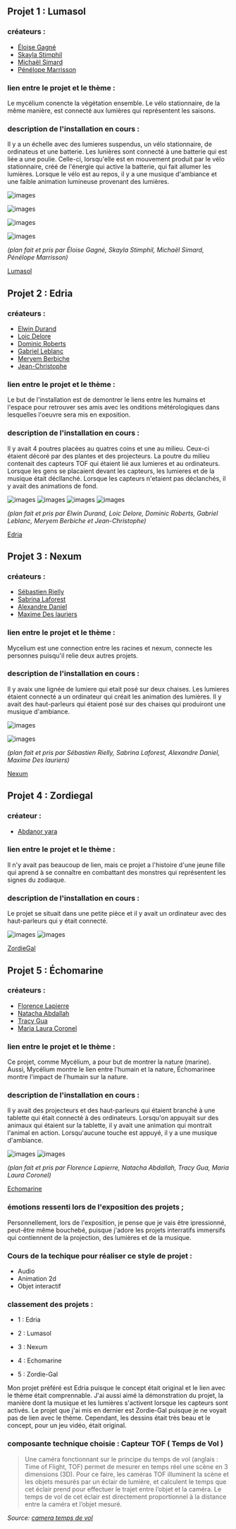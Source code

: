 ## Projet 1 : Lumasol 

### créateurs : 
* [Éloise Gagné](https://tim-montmorency.com/2023/projets/LumaSol/docs/web/journal_1.html)
* [Skayla Stimphil](https://tim-montmorency.com/2023/projets/LumaSol/docs/web/journal_2.html)
* [Michaël Simard](https://tim-montmorency.com/2023/projets/LumaSol/docs/web/journal_3.html)
* [Pénélope Marrisson](https://tim-montmorency.com/2023/projets/LumaSol/docs/web/journal_4.html)

### lien entre le projet et le thème :
Le mycélium conencte la végétation ensemble. Le vélo stationnaire, de la même manière, est connecté aux lumières qui représentent les saisons.

### description de l'installation en cours :
Il y a un échelle avec des lumieres suspendus, un vélo stationnaire, de ordinateus et une batterie. Les lunières sont connecté à une batterie qui est liée a une poulie. Celle-ci, lorsqu'elle est en mouvement produit par le vélo stationnaire, créé de l'énergie qui active la batterie, qui fait allumer les lumières. Lorsque le vélo est au repos, il y a une musique d'ambiance et une faible animation lumineuse provenant des lumières.

![images](media/Mycelium_Lumasol_Installation.jpg)


![images](media/Mycelium_Lumasol_Plan_Repos.png)


![images](media/Mycelium_Lumasol_Plan_Active.png)

![images](media/Mycelium_Lumasol_Plan.png)



*(plan fait et pris par Éloise Gagné, Skayla Stimphil, Michaël Simard, Pénélope Marrisson)*

[Lumasol](https://tim-montmorency.com/2023/projets/LumaSol/docs/web/index.html)


## Projet 2 : Edria 

### créateurs :
* [Elwin Durand](https://tim-montmorency.com/2023/projets/EDRIA/docs/web/journaux/journal_1.html)
* [Loic Delore](https://tim-montmorency.com/2023/projets/EDRIA/docs/web/journal_2.html)
* [Dominic Roberts](https://tim-montmorency.com/2023/projets/EDRIA/docs/web/journal_3.html)
* [Gabriel Leblanc](https://tim-montmorency.com/2023/projets/EDRIA/docs/web/journal_4.html)
* [Meryem Berbiche](https://tim-montmorency.com/2023/projets/EDRIA/docs/web/journal_5.html)
* [Jean-Christophe](https://tim-montmorency.com/2023/projets/EDRIA/docs/web/journal_6.html)

### lien entre le projet et le thème :
Le but de l'installation est de demontrer le liens entre les humains et l'espace pour retrouver ses amis avec les onditions métérologiques dans lesquelles l'oeuvre sera mis en exposition.

### description de l'installation en cours :
Il y avait 4 poutres placées au quatres coins et une au milieu. Ceux-ci étaient décoré par des plantes et des projecteurs. La poutre du milieu contenait des capteurs TOF qui étaient lié aux lumieres et au ordinateurs. Lorsque les gens se placaient devant les capteurs, les lumieres et de la musique était décllanché. Lorsque les capteurs n'etaient pas déclanchés, il y avait des animations de fond.

![images](media/Mycelium_Edria_Installation.jpg)
![images](media/Mycelium_Edria_Plan_Derriere_1.png)
![images](media/Mycelium_Edria_Plan_Derriere_2.png)
![images](media/Mycelium_Edria_Plan_Devant.png)


*(plan fait et pris par Elwin Durand, Loic Delore, Dominic Roberts, Gabriel Leblanc, Meryem Berbiche et Jean-Christophe)*

[Edria](https://tim-montmorency.com/2023/projets/EDRIA/docs/web/index.html)


 ## Projet 3 : Nexum 
 
 ### créateurs :
 * [Sébastien Rielly](https://tim-montmorency.com/2023/projets/Boucler-la-boucle/docs/web/journal_1.html)
 * [Sabrina Laforest](https://tim-montmorency.com/2023/projets/Boucler-la-boucle/docs/web/journal_2.html)
 * [Alexandre Daniel](https://tim-montmorency.com/2023/projets/Boucler-la-boucle/docs/web/journal_3.html)
 * [Maxime Des lauriers](https://tim-montmorency.com/2023/projets/Boucler-la-boucle/docs/web/journal_4.html)

 ### lien entre le projet et le thème :
 Mycelium est une connection entre les racines et nexum, connecte les personnes puisqu'il relie deux autres projets.
 
 ### description de l'installation en cours : 
 Il y avaix une lignée de lumiere qui etait  posé sur deux chaises. Les lumieres étaient connecté a un ordinateur qui créait les animation des lumières.  Il y avait    des haut-parleurs qui étaient posé sur des chaises qui produiront une musique d'ambiance.
 
![images](media/Mycelium_Nexum_Installation.jpg)


![images](media/Mycelium_Nexum_Plan.png)

*(plan fait et pris par Sébastien Rielly, Sabrina Laforest, Alexandre Daniel, Maxime Des lauriers)*

[Nexum](https://tim-montmorency.com/2023/projets/Boucler-la-boucle/docs/web/index.html)


## Projet 4 : Zordiegal

### créateur :
* [Abdanor yara](https://tim-montmorency.com/2023/projets/Zodie-Gal/docs/web/journal_1.html)

### lien entre le projet et le thème :
Il n'y avait pas beaucoup de lien, mais ce projet a l'histoire d'une jeune fille qui aprend à se connaître en combattant des monstres qui représentent les signes du zodiaque.

### description de l'installation en cours :
Le projet se situait dans une petite pièce et il y avait un ordinateur avec des haut-parleurs qui y était connecté.

![images](media/Mycelium_Zordie-Gal_Installation.jpg)
![images](media/Mycelium_Zordie-Gal_Plan.png)

[ZordieGal](https://tim-montmorency.com/2023/projets/Zodie-Gal/docs/web/index.html)



## Projet 5 : Échomarine

### créateurs :
* [Florence Lapierre](https://tim-montmorency.com/2023/projets/Echomarine/docs/web/journal_1.html)
* [Natacha Abdallah](https://tim-montmorency.com/2023/projets/Echomarine/docs/web/journal_2.html)
* [Tracy Gua](https://tim-montmorency.com/2023/projets/Echomarine/docs/web/journal_3.html)
* [Maria Laura Coronel](https://tim-montmorency.com/2023/projets/Echomarine/docs/web/journal_4.html)

### lien entre le projet et le thème :
Ce projet, comme Mycélium, a pour but de montrer la nature (marine). Aussi, Mycélium montre le lien entre l'humain et la nature, Échomarinee montre l'impact de l'humain sur la nature.

### description de l'installation en cours :
Il y avait des projecteurs et des haut-parleurs qui étaient branché à une tablette qui était connecté à des ordinateurs. Lorsqu'on appuyait sur des animaux qui étaient sur la tablette, il y avait une animation qui montrait l'animal en action. Lorsqu'aucune touche est appuyé, il y a une musique d'ambiance.

![images](media/Mycelium_Echomarine_Installation.jpg)
![images](media/Mycelium_Echomarine_Plan.png)



*(plan fait et pris par  Florence Lapierre, Natacha Abdallah, Tracy Gua, Maria Laura Coronel)*

[Echomarine](https://tim-montmorency.com/2023/projets/Echomarine/docs/web/index.html)


### émotions ressenti lors de l'exposition des projets ;
Personnellement, lors de l'exposition, je pense que je vais être ipressionné, peut-être même bouchebé, puisque j'adore les projets interratifs immersifs qui contiennent de la projection, des lumières et de la musique.


### Cours de la techique pour réaliser ce style de projet :
* Audio
* Animation 2d
* Objet interactif

### classement des projets :
* 1 :  Edria
 
* 2 : Lumasol

* 3 : Nexum

* 4 : Echomarine

* 5 : Zordie-Gal 

Mon projet préféré est Edria puisque le concept était original et le lien avec le thème était comprennable. J'ai aussi aimé la démonstration du projet, la manière dont la musique et les lumières s'activent lorsque les capteurs sont activés. Le projet que j'ai mis en dernier est Zordie-Gal puisque je ne voyait pas de lien avec le thème. Cependant, les dessins était très beau et le concept, pour un jeu vidéo, était original.

### composante technique choisie : Capteur TOF ( Temps de Vol ) 
>Une caméra fonctionnant sur le principe du temps de vol (anglais : Time of Flight, TOF) permet de mesurer en temps réel une scène en 3 dimensions (3D).
Pour ce faire, les caméras TOF illuminent la scène et les objets mesurés par un éclair de lumière, et calculent le temps que cet éclair prend pour effectuer le trajet entre l’objet et la caméra. Le temps de vol de cet éclair est directement proportionnel à la distance entre la caméra et l’objet mesuré.
>
*Source: [camera temps de vol](https://fr.wikipedia.org/wiki/Cam%C3%A9ra_temps_de_vol)*
